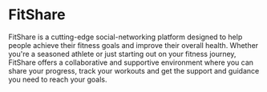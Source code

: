 # FitShare
FitShare is a cutting-edge social-networking platform designed to help people achieve their fitness goals and improve their overall health. Whether you're a seasoned athlete or just starting out on your fitness journey, FitShare offers a collaborative and supportive environment where you can share your progress, track your workouts and get the support and guidance you need to reach your goals.
